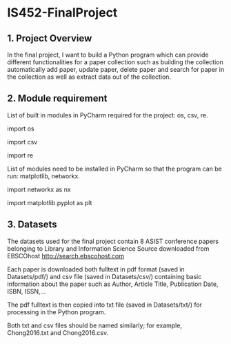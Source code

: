 # IS452-FinalProject
## 1.	Project Overview

In the final project, I want to build a Python program which can provide different functionalities for a paper collection such as building the collection automatically add paper, update paper, delete paper and search for paper in the collection as well as extract data out of the collection. 

## 2.	Module requirement
List of built in modules in PyCharm required for the project: os, csv, re.

import os

import csv

import re

List of modules need to be installed in PyCharm so that the program can be run: matplotlib, networkx.

import networkx as nx

import matplotlib.pyplot as plt


## 3.	Datasets
The datasets used for the final project contain 8 ASIST conference papers belonging to Library and Information Science Source downloaded from EBSCOhost http://search.ebscohost.com 

Each paper is downloaded both fulltext in pdf format (saved in Datasets/pdf/) and csv file (saved in Datasets/csv/) containing basic information about the paper such as Author, Article Title, Publication Date, ISBN, ISSN,…

The pdf fulltext is then copied into txt file (saved in Datasets/txt/) for processing in the Python program. 

Both txt and csv files should be named similarly; for example, Chong2016.txt and Chong2016.csv.
